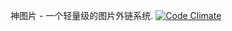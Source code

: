 神图片 - 一个轻量级的图片外链系统.
[![Code Climate](https://codeclimate.com/github/Abreto/ShenImages/badges/gpa.svg)](https://codeclimate.com/github/Abreto/ShenImages)

